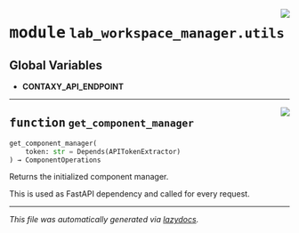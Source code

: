 <!-- markdownlint-disable -->

<a href="https://github.com/ml-tooling/contaxy/blob/main/components/lab-workspace-manager/backend/src/lab_workspace_manager/utils.py#L0"><img align="right" style="float:right;" src="https://img.shields.io/badge/-source-cccccc?style=flat-square"></a>

# <kbd>module</kbd> `lab_workspace_manager.utils`




**Global Variables**
---------------
- **CONTAXY_API_ENDPOINT**

---

<a href="https://github.com/ml-tooling/contaxy/blob/main/components/lab-workspace-manager/backend/src/lab_workspace_manager/utils.py#L12"><img align="right" style="float:right;" src="https://img.shields.io/badge/-source-cccccc?style=flat-square"></a>

## <kbd>function</kbd> `get_component_manager`

```python
get_component_manager(
    token: str = Depends(APITokenExtractor)
) → ComponentOperations
```

Returns the initialized component manager. 

This is used as FastAPI dependency and called for every request. 




---

_This file was automatically generated via [lazydocs](https://github.com/ml-tooling/lazydocs)._

